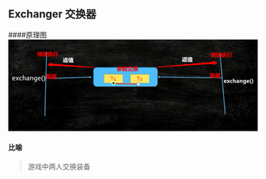 ## Exchanger 交换器

####原理图
![multithreading-exchanger实现图.jpg](../resource/multithreading/multithreading-exchanger实现图.jpg)

#### 比喻
> 游戏中两人交换装备